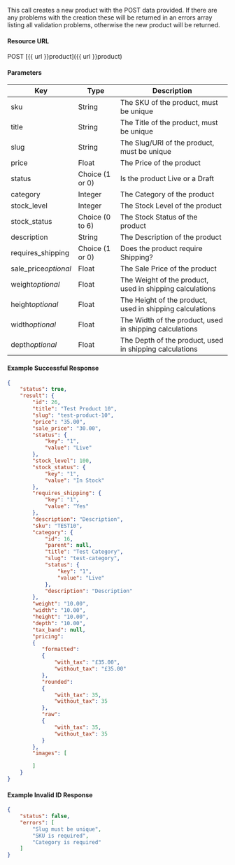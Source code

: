 <!--
@title Create new product
@author Moltin Ltd
@description Creates a new product
@order 3.1

@sidebar 1
@family Product
@rate No
@auth Yes
@format JSON
@http POST
@version beta
-->
This call creates a new product with the POST data provided. If there are any problems with the creation these will be returned in an errors array listing all validation problems, otherwise the new product will be returned.

#### Resource URL
POST [{{ url }}product]({{ url }}product)


#### Parameters
Key | Type | Description
--- | ---- | -----------
sku | String | The SKU of the product, must be unique
title | String | The Title of the product, must be unique
slug | String | The Slug/URI of the product, must be unique
price | Float | The Price of the product
status | Choice (1 or 0) | Is the product Live or a Draft
category | Integer | The Category of the product
stock_level | Integer | The Stock Level of the product
stock_status | Choice (0 to 6) | The Stock Status of the product
description | String | The Description of the product
requires_shipping | Choice (1 or 0) | Does the product require Shipping?
sale_price*optional* | Float | The Sale Price of the product
weight*optional* | Float | The Weight of the product, used in shipping calculations
height*optional* | Float | The Height of the product, used in shipping calculations
width*optional* | Float | The Width of the product, used in shipping calculations
depth*optional* | Float | The Depth of the product, used in shipping calculations

<!--code-->
#### Example Successful Response
``` json
{
    "status": true,
    "result": {
        "id": 26,
        "title": "Test Product 10",
        "slug": "test-product-10",
        "price": "35.00",
        "sale_price": "30.00",
        "status": {
            "key": "1",
            "value": "Live"
        },
        "stock_level": 100,
        "stock_status": {
            "key": "1",
            "value": "In Stock"
        },
        "requires_shipping": {
            "key": "1",
            "value": "Yes"
        },
        "description": "Description",
        "sku": "TEST10",
        "category": {
            "id": 16,
            "parent": null,
            "title": "Test Category",
            "slug": "test-category",
            "status": {
                "key": "1",
                "value": "Live"
            },
            "description": "Description"
        },
        "weight": "10.00",
        "width": "10.00",
        "height": "10.00",
        "depth": "10.00",
        "tax_band": null,
        "pricing":
        {
           "formatted":
           {
               "with_tax": "£35.00",
               "without_tax": "£35.00"
           },
           "rounded":
           {
               "with_tax": 35,
               "without_tax": 35
           },
           "raw":
           {
               "with_tax": 35,
               "without_tax": 35
           }
        },
        "images": [

        ]
    }
}
```


#### Example Invalid ID Response
``` json
{
    "status": false,
    "errors": [
        "Slug must be unique",
        "SKU is required",
        "Category is required"
    ]
}
```
<!--/code-->